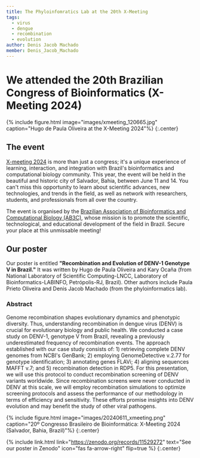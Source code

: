 ```yaml
---
title: The Phyloinfomratics Lab at the 20th X-Meeting 
tags:
  - virus
  - dengue
  - recombination
  - evolution
author: Denis Jacob Machado
member: Denis_Jacob_Machado
---
```


# We attended the 20th Brazilian Congress of Bioinformatics (X-Meeting 2024)

{% include figure.html image="images/xmeeting_120665.jpg" caption="Hugo de Paula Oliveira at the X-Meeting 2024"%}
{:.center}

## The event

[X-meeting 2024](https://www.even3.com.br/xmeeting-2024/) is more than just a congress; it's a unique experience of learning, interaction, and integration with Brazil's bioinformatics and computational biology community. This year, the event will be held in the beautiful and historic city of Salvador, Bahia, between June 11 and 14. You can't miss this opportunity to learn about scientific advances, new technologies, and trends in the field, as well as network with researchers, students, and professionals from all over the country.

The event is organised by the [Brazilian Association of Bioinformatics and Computational Biology (AB3C)](https://ab3c.org.br/), whose mission is to promote the scientific, technological, and educational development of the field in Brazil. Secure your place at this unmissable meeting!

## Our poster

Our poster is entitled **"Recombination and Evolution of DENV-1 Genotype V in Brazil."** It was written by Hugo de Paula Oliveira and Kary Ocaña (from National Laboratory of Scientific Computing-LNCC, Laboratory of Bioinformatics-LABINFO, Petrópolis-RJ, Brazil). Other authors include Paula Prieto Oliveira and Denis Jacob Machado (from the phyloinformatics lab).

### Abstract

Genome recombination shapes evolutionary dynamics and phenotypic diversity. Thus, understanding recombination in dengue virus (DENV) is crucial for evolutionary biology and public health. We conducted a case study on DENV-1, genotype V from Brazil, revealing a previously underestimated frequency of recombination events. The approach established with our case study consists of: 1) retrieving complete DENV genomes from NCBI's GenBank; 2) employing GenomeDetective v.2.77 for genotype identification; 3) annotating genes FLAVi; 4) aligning sequences MAFFT v.7; and 5) recombination detection in RDP5. For this presentation, we will use this protocol to conduct recombination screening of DENV variants worldwide. Since recombination screens were never conducted in DENV at this scale, we will employ recombination simulations to optimize screening protocols and assess the performance of our methodology in terms of efficiency and sensitivity. These efforts promise insights into DENV evolution and may benefit the study of other viral pathogens.

{% include figure.html image="images/20240611_xmeeting.png" caption="20º Congresso Brasileiro de Bioinformática: X-Meeting 2024 (Salvador, Bahia, Brazil)"%}
{:.center}

{% include link.html link="https://zenodo.org/records/11529272" text="See our poster in Zenodo" icon="fas fa-arrow-right" flip=true %}
{:.center}
